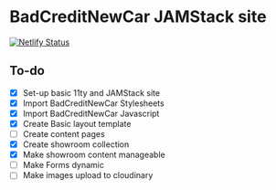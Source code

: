 # BadCreditNewCar JAMStack site

[![Netlify Status](https://api.netlify.com/api/v1/badges/68c979eb-c202-4c9f-9079-c42f31079525/deploy-status)](https://app.netlify.com/sites/badcreditnewcar/deploys)

## To-do

- [x] Set-up basic 11ty and JAMStack site
- [x] Import BadCreditNewCar Stylesheets
- [x] Import BadCreditNewCar Javascript
- [x] Create Basic layout template
- [ ] Create content pages
- [x] Create showroom collection
- [x] Make showroom content manageable
- [ ] Make Forms dynamic
- [ ] Make images upload to cloudinary

